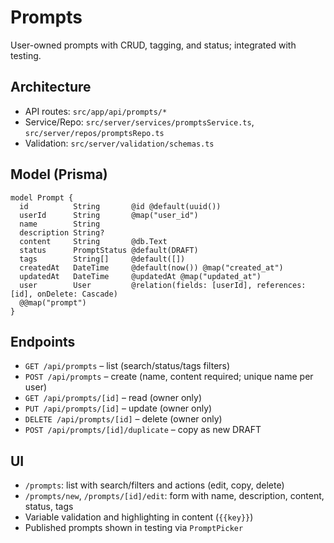# Prompts

User-owned prompts with CRUD, tagging, and status; integrated with testing.

## Architecture

- API routes: `src/app/api/prompts/*`
- Service/Repo: `src/server/services/promptsService.ts`, `src/server/repos/promptsRepo.ts`
- Validation: `src/server/validation/schemas.ts`

## Model (Prisma)

```prisma
model Prompt {
  id          String       @id @default(uuid())
  userId      String       @map("user_id")
  name        String
  description String?
  content     String       @db.Text
  status      PromptStatus @default(DRAFT)
  tags        String[]     @default([])
  createdAt   DateTime     @default(now()) @map("created_at")
  updatedAt   DateTime     @updatedAt @map("updated_at")
  user        User         @relation(fields: [userId], references: [id], onDelete: Cascade)
  @@map("prompt")
}
```

## Endpoints

- `GET /api/prompts` – list (search/status/tags filters)
- `POST /api/prompts` – create (name, content required; unique name per user)
- `GET /api/prompts/[id]` – read (owner only)
- `PUT /api/prompts/[id]` – update (owner only)
- `DELETE /api/prompts/[id]` – delete (owner only)
- `POST /api/prompts/[id]/duplicate` – copy as new DRAFT

## UI

- `/prompts`: list with search/filters and actions (edit, copy, delete)
- `/prompts/new`, `/prompts/[id]/edit`: form with name, description, content, status, tags
- Variable validation and highlighting in content (`{{key}}`)
- Published prompts shown in testing via `PromptPicker`

